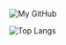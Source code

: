 ![My GitHub](https://github-readme-stats.vercel.app/api?username=kostaskaragiorgos&count_private=true&show_icons=true&theme=dark&include_all_commits=true)

![Top Langs](https://github-readme-stats.vercel.app/api/top-langs/?username=kostaskaragiorgos&theme=dark&hide=html,php,css&count_private=true&show_icons=true&layout=compact)